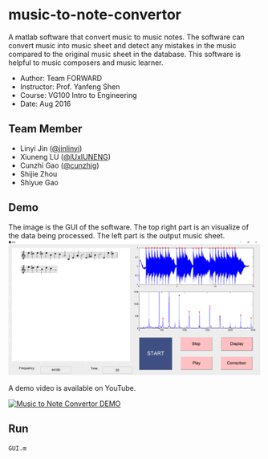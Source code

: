 # music-to-note-convertor
A matlab software that convert music to music notes. 
The software can convert music into music sheet and detect any mistakes in the music compared to the original music sheet in the database. This software is helpful to music composers and music learner.

 - Author: Team FORWARD
 - Instructor: Prof. Yanfeng Shen
 - Course: VG100 Intro to Engineering
 - Date: Aug 2016
## Team Member
 - Linyi Jin ([@jinlinyi](https://github.com/jinlinyi))
 - Xiuneng LU ([@lUxIUNENG](https://github.com/LuXiuneng))
 - Cunzhi Gao ([@cunzhig](https://github.com/cunzhig))
 - Shijie Zhou
 - Shiyue Gao
## Demo
The image is the GUI of the software. The top right part is an visualize of the data being processed. The left part is the output music sheet. 
![](demo.png)

A demo video is available on YouTube.

[![Music to Note Convertor DEMO](https://img.youtube.com/vi/ZouT3KRDMXM/1.jpg)](https://www.youtube.com/watch?v=ZouT3KRDMXM)

## Run
```
GUI.m
```

